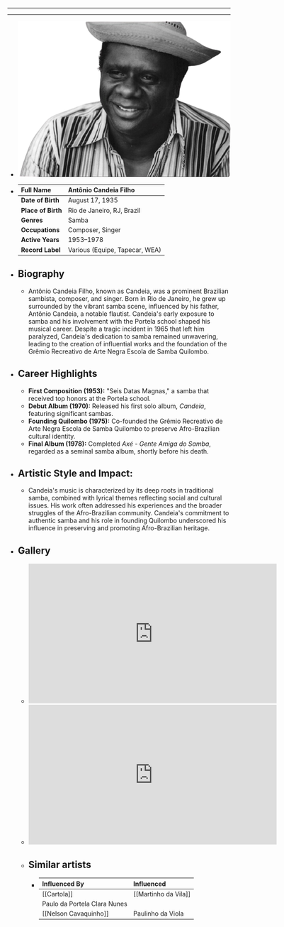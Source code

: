 ---
---

- ---
  ---
- ![candeia.png](../assets/candeia_1717739557873_0.png)
- | **Full Name**     | Antônio Candeia Filho              |
  |-------------------|------------------------------------|
  | **Date of Birth** | August 17, 1935                    |
  | **Place of Birth**| Rio de Janeiro, RJ, Brazil         |
  | **Genres**        | Samba                              |
  | **Occupations**   | Composer, Singer                   |
  | **Active Years**  | 1953–1978                          |
  | **Record Label**  | Various (Equipe, Tapecar, WEA)     |
- ## **Biography**
	- Antônio Candeia Filho, known as Candeia, was a prominent Brazilian sambista, composer, and singer. Born in Rio de Janeiro, he grew up surrounded by the vibrant samba scene, influenced by his father, Antônio Candeia, a notable flautist. Candeia's early exposure to samba and his involvement with the Portela school shaped his musical career. Despite a tragic incident in 1965 that left him paralyzed, Candeia's dedication to samba remained unwavering, leading to the creation of influential works and the foundation of the Grêmio Recreativo de Arte Negra Escola de Samba Quilombo.
- ## **Career Highlights**
	- **First Composition (1953):** "Seis Datas Magnas," a samba that received top honors at the Portela school.
	- **Debut Album (1970):** Released his first solo album, *Candeia*, featuring significant sambas.
	- **Founding Quilombo (1975):** Co-founded the Grêmio Recreativo de Arte Negra Escola de Samba Quilombo to preserve Afro-Brazilian cultural identity.
	- **Final Album (1978):** Completed *Axé - Gente Amiga do Samba*, regarded as a seminal samba album, shortly before his death.
- ## **Artistic Style and Impact:**
	- Candeia's music is characterized by its deep roots in traditional samba, combined with lyrical themes reflecting social and cultural issues. His work often addressed his experiences and the broader struggles of the Afro-Brazilian community. Candeia's commitment to authentic samba and his role in founding Quilombo underscored his influence in preserving and promoting Afro-Brazilian heritage.
- ## **Gallery**
	- <iframe width="560" height="315" src="https://www.youtube.com/embed/mX2h74pBh2k?si=CHnPjbmbNMddnBTw" title="YouTube video player" frameborder="0" allow="accelerometer; autoplay; clipboard-write; encrypted-media; gyroscope; picture-in-picture; web-share" referrerpolicy="strict-origin-when-cross-origin" allowfullscreen></iframe>
	- <iframe width="560" height="315" src="https://www.youtube.com/embed/jT7-HXWh_u4?si=PnWLi_5vAYyOwUlI" title="YouTube video player" frameborder="0" allow="accelerometer; autoplay; clipboard-write; encrypted-media; gyroscope; picture-in-picture; web-share" referrerpolicy="strict-origin-when-cross-origin" allowfullscreen></iframe>
	- ## Similar artists
		- | Influenced By       | Influenced            |
		  |---------------------|-----------------------|
		  | [[Cartola]]         | [[Martinho da Vila]]     |
		  | Paulo da Portela Clara Nunes           |
		  | [[Nelson Cavaquinho]]| Paulinho da Viola   |